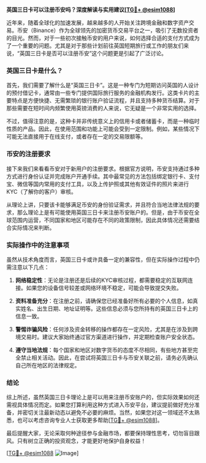 **英国三日卡可以注册币安吗？深度解读与实用建议[[TG💪+ @esim1088](https://t.me/s/esim1088)]**

近年来，随着全球化的加速发展，越来越多的人开始关注跨境金融和数字资产交易。币安（Binance）作为全球领先的加密货币交易平台之一，吸引了无数投资者的目光。然而，对于一些初次接触币安的用户来说，如何选择合适的支付方式成为了一个重要的问题。尤其是对于那些计划前往英国短期旅行或工作的朋友们来说，“英国三日卡是否可以注册币安”这个问题更是引起了广泛讨论。

### 英国三日卡是什么？

首先，我们需要了解什么是“英国三日卡”。这是一种专门为短期访问英国的人设计的预付借记卡，通常由一些专门提供国际旅行服务的金融机构发行。这类卡片的主要特点是方便快捷、无需繁琐的银行账户验证流程，并且支持多种货币结算。对于那些需要在短时间内频繁使用英镑消费的人来说，它无疑是一个非常实用的选择。

不过，值得注意的是，这种卡并非传统意义上的信用卡或者储蓄卡，而是一种临时性质的产品。因此，在使用范围和功能上可能会受到一定限制。例如，某些情况下可能无法直接用于在线支付，或者存在一定的交易限额等。

### 币安的注册要求

接下来我们来看看币安对于新用户的注册要求。根据官方说明，币安支持通过多种方式进行身份认证并完成账户开通手续。其中最常见的方法包括绑定银行卡、支付宝、微信等国内常用的支付工具，以及上传护照或其他有效证件的照片来进行KYC（了解你的客户）审核。

从理论上讲，只要该卡能够满足币安的身份验证需求，并且符合当地法律法规的要求，那么理论上是有可能使用英国三日卡来注册币安账户的。但是，由于币安在全球范围内运营，不同国家和地区可能存在不同的政策限制，因此具体情况还需要结合实际情况来判断。

### 实际操作中的注意事项

虽然从技术角度而言，英国三日卡或许具备一定的兼容性，但在实际操作过程中仍需注意以下几点：

1. **网络稳定性**：无论是注册还是后续的KYC审核过程，都需要稳定的互联网连接。如果您的设备信号较差或网络环境不稳定，可能会导致提交失败。
   
2. **资料准备充分**：在注册之前，请确保您已经准备好所有必要的个人信息，如真实姓名、出生日期、地址证明等。这些信息必须与您所持有的英国三日卡上的信息一致。

3. **警惕诈骗风险**：任何涉及资金转移的操作都存在一定风险，尤其是在涉及到跨境交易时。建议大家始终通过官方渠道进行操作，并定期检查账户安全状态。

4. **遵守当地法规**：每个国家和地区对数字货币的态度不尽相同，有些地方甚至完全禁止相关活动。因此，在尝试将英国三日卡与币安关联之前，请务必先确认自己所在地区的法律规定。

### 结论

综上所述，虽然英国三日卡理论上是可以用来注册币安账户的，但实际效果如何还需视具体情况而定。如果您打算利用这种方式进入币安平台，建议提前做好充分准备，并密切关注最新动态以避免不必要的麻烦。当然，如果您对这一领域还不太熟悉，也可以考虑咨询专业人士获取更多帮助[[TG💪+ @esim1088](https://t.me/s/esim1088)]。

最后提醒大家，无论采取何种途径参与金融市场，都要保持理性思考，切勿盲目跟风。只有树立正确的投资观念，才能更好地保护自身权益！

[[TG💪+ @esim1088](https://t.me/s/esim1088) ![Image](https://i.postimg.cc/4NQfJmqS/Snipaste-2025-05-13-00-14-12.png)]
